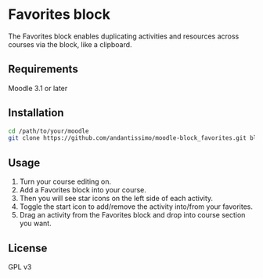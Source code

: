 # Favorites block

The Favorites block enables duplicating activities and resources across courses via the block, like a clipboard.

## Requirements

Moodle 3.1 or later

## Installation

```bash
cd /path/to/your/moodle
git clone https://github.com/andantissimo/moodle-block_favorites.git blocks/favorites
```

## Usage

1. Turn your course editing on.
2. Add a Favorites block into your course.
3. Then you will see star icons on the left side of each activity.
4. Toggle the start icon to add/remove the activity into/from your favorites.
5. Drag an activity from the Favorites block and drop into course section you want.

## License

GPL v3
